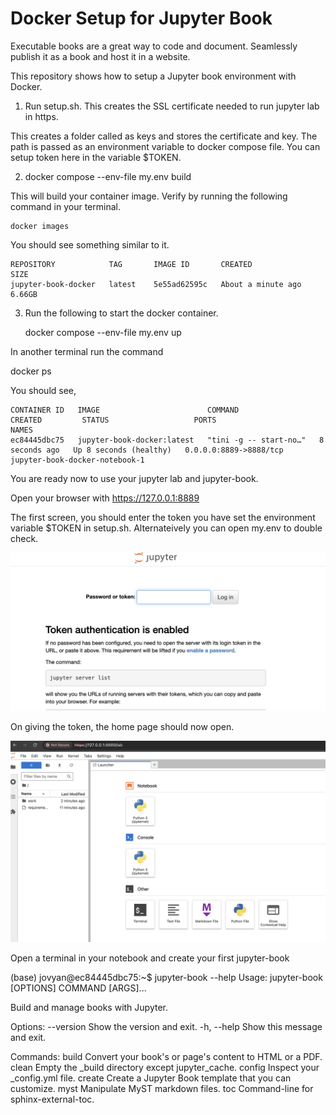 # Docker Setup for Jupyter Book

Executable books are a great way to code and document.
Seamlessly publish it as a book and host it in a website.

This repository shows how to setup a Jupyter book environment
with Docker.


1. Run setup.sh. This creates the SSL certificate needed to run jupyter lab in https.

This creates a folder called as keys and stores the certificate and key.
The path is passed as an environment variable to docker compose file.
You can setup token here in the variable $TOKEN.

2. docker compose --env-file my.env build

This will build your container image. Verify by running the following command
in your terminal.

    docker images

You should see something similar to it.

    REPOSITORY            TAG       IMAGE ID       CREATED              SIZE
    jupyter-book-docker   latest    5e55ad62595c   About a minute ago   6.66GB



3. Run the following to start the docker container.

      docker compose --env-file my.env up

In another terminal run the command

docker ps

You should see,

    CONTAINER ID   IMAGE                        COMMAND                  CREATED         STATUS                   PORTS                    NAMES
    ec84445dbc75   jupyter-book-docker:latest   "tini -g -- start-no…"   8 seconds ago   Up 8 seconds (healthy)   0.0.0.0:8889->8888/tcp   jupyter-book-docker-notebook-1


You are ready now to use your jupyter lab and jupyter-book.

Open your browser with https://127.0.0.1:8889


The first screen, you should enter the token you have set the environment variable $TOKEN in setup.sh. Alternateively you can open my.env to double check.

![Juptyer Token](./imgs/Token.png)

On giving the token, the home page should now open.

![Jupyter Home Page](./imgs/HomeJupyter.png)

Open a terminal in your notebook and create your first jupyter-book

(base) jovyan@ec84445dbc75:~$ jupyter-book --help
Usage: jupyter-book [OPTIONS] COMMAND [ARGS]...

  Build and manage books with Jupyter.

Options:
  --version   Show the version and exit.
  -h, --help  Show this message and exit.

Commands:
  build   Convert your book's or page's content to HTML or a PDF.
  clean   Empty the _build directory except jupyter_cache.
  config  Inspect your _config.yml file.
  create  Create a Jupyter Book template that you can customize.
  myst    Manipulate MyST markdown files.
  toc     Command-line for sphinx-external-toc.	

